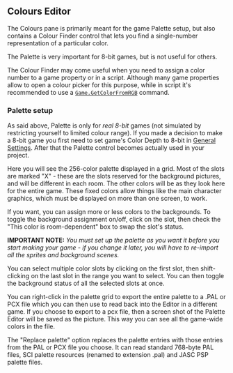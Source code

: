 ## Colours Editor

The Colours pane is primarily meant for the game Palette setup, but also contains a Colour Finder control that lets you find a single-number representation of a particular color.

The Palette is very important for 8-bit games, but is not useful for others.

The Colour Finder may come useful when you need to assign a color number to a game property or in a script. Although many game properties allow to open a colour picker for this purpose, while in script it's recommended to use a [`Game.GetColorFromRGB`](Game#gamegetcolorfromrgb) command.

### Palette setup

As said above, Palette is only for *real 8-bit* games (not simulated by restricting yourself to limited colour range). If you made a decision to make a 8-bit game you first need to set game's Color Depth to 8-bit in [General Settings](GeneralSettings#basic-properties). After that the Palette control becomes actually used in your project.

Here you will see the 256-color palette
displayed in a grid. Most of the slots are marked "X" - these are the
slots reserved for the background pictures, and will be different in
each room. The other colors will be as they look here for the entire
game. These fixed colors allow things like the main character graphics,
which must be displayed on more than one screen, to work.

If you want, you can assign more or less colors to the backgrounds. To
toggle the background assignment on/off, click on the slot, then check
the "This color is room-dependent" box to swap the slot's status.

**IMPORTANT NOTE:** *You must set up the palette as you want it before
you start making your game - if you change it later, you will have to
re-import all the sprites and background scenes.*

You can select multiple color slots by clicking on the first slot, then
shift-clicking on the last slot in the range you want to select. You can
then toggle the background status of all the selected slots at once.

You can right-click in the palette grid to export the entire palette to
a .PAL or PCX file which you can then use to read back into the Editor
in a different game. If you choose to export to a pcx file, then a
screen shot of the Palette Editor will be saved as the picture. This way
you can see all the game-wide colors in the file.

The "Replace palette" option replaces the palette entries with those
entries from the PAL or PCX file you choose. It can read standard
768-byte PAL files, SCI palette resources (renamed to extension .pal)
and JASC PSP palette files.
